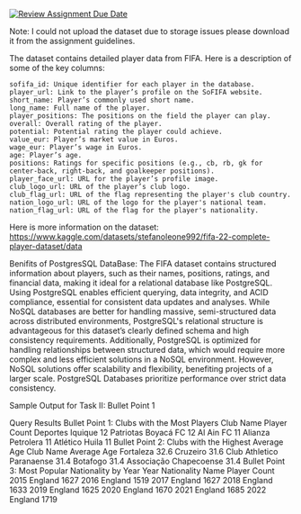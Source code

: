 [![Review Assignment Due Date](https://classroom.github.com/assets/deadline-readme-button-22041afd0340ce965d47ae6ef1cefeee28c7c493a6346c4f15d667ab976d596c.svg)](https://classroom.github.com/a/VuODydzp)


Note: I could not upload the dataset due to storage issues please download it from the assignment guidelines. 


The dataset contains detailed player data from FIFA. Here is a description of some of the key columns:

    sofifa_id: Unique identifier for each player in the database.
    player_url: Link to the player’s profile on the SoFIFA website.
    short_name: Player’s commonly used short name.
    long_name: Full name of the player.
    player_positions: The positions on the field the player can play.
    overall: Overall rating of the player.
    potential: Potential rating the player could achieve.
    value_eur: Player’s market value in Euros.
    wage_eur: Player’s wage in Euros.
    age: Player’s age.
    positions: Ratings for specific positions (e.g., cb, rb, gk for center-back, right-back, and goalkeeper positions).
    player_face_url: URL for the player’s profile image.
    club_logo_url: URL of the player’s club logo.
    club_flag_url: URL of the flag representing the player's club country.
    nation_logo_url: URL of the logo for the player's national team.
    nation_flag_url: URL of the flag for the player's nationality.

  Here is more information on the dataset: https://www.kaggle.com/datasets/stefanoleone992/fifa-22-complete-player-dataset/data

  Benifits of PostgresSQL DataBase:
  The FIFA dataset contains structured information about players, such as their names, positions, ratings, and financial data, making it ideal for a relational database like PostgreSQL. Using PostgreSQL enables efficient querying, data integrity, and ACID compliance, essential for consistent data updates and analyses. While NoSQL databases are better for handling massive, semi-structured data across distributed environments, PostgreSQL's relational structure is advantageous for this dataset’s clearly defined schema and high consistency requirements. Additionally, PostgreSQL is optimized for handling relationships between structured data, which would require more complex and less efficient solutions in a NoSQL environment. However, NoSQL solutions offer scalability and flexibility, benefiting projects of a larger scale. PostgreSQL Databases prioritize performance over strict data consistency.

Sample Output for Task II: 
Bullet Point 1

Query Results
Bullet Point 1: Clubs with the Most Players
Club Name	Player Count
Deportes Iquique	12
Patriotas Boyacá FC	12
Al Ain FC	11
Alianza Petrolera	11
Atlético Huila	11
Bullet Point 2: Clubs with the Highest Average Age
Club Name	Average Age
Fortaleza	32.6
Cruzeiro	31.6
Club Athletico Paranaense	31.4
Botafogo	31.4
Associação Chapecoense	31.4
Bullet Point 3: Most Popular Nationality by Year
Year	Nationality Name	Player Count
2015	England	1627
2016	England	1519
2017	England	1627
2018	England	1633
2019	England	1625
2020	England	1670
2021	England	1685
2022	England	1719


